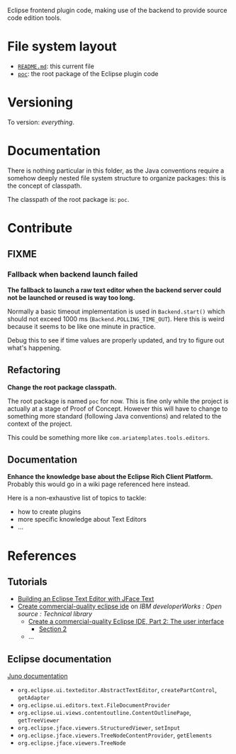 Eclipse frontend plugin code, making use of the backend to provide source code edition tools.

# File system layout

* [`README.md`](./README.md): this current file
* [`poc`](./poc): the root package of the Eclipse plugin code

# Versioning

To version: _everything_.

# Documentation

There is nothing particular in this folder, as the Java conventions require a somehow deeply nested file system structure to organize packages: this is the concept of classpath.

The classpath of the root package is: `poc`.

# Contribute

## FIXME

### Fallback when backend launch failed

__The fallback to launch a raw text editor when the backend server could not be launched or reused is way too long.__

Normally a basic timeout implementation is used in `Backend.start()` which should not exceed 1000 ms (`Backend.POLLING_TIME_OUT`). Here this is weird because it seems to be like one minute in practice.

Debug this to see if time values are properly updated, and try to figure out what's happening.

## Refactoring

__Change the root package classpath.__

The root package is named `poc` for now. This is fine only while the project is actually at a stage of Proof of Concept. However this will have to change to something more standard (following Java conventions) and related to the context of the project.

This could be something more like `com.ariatemplates.tools.editors`.

## Documentation

__Enhance the knowledge base about the Eclipse Rich Client Platform.__ Probably this would go in a wiki page referenced here instead.

Here is a non-exhaustive list of topics to tackle:

* how to create plugins
* more specific knowledge about Text Editors
* ...

# References

## Tutorials

* [Building an Eclipse Text Editor with JFace Text](http://www.realsolve.co.uk/site/tech/jface-text.php)
* [Create commercial-quality eclipse ide](http://www.ibm.com/developerworks/views/opensource/libraryview.jsp?search_by=Create+commercial-quality+eclipse+ide) on _IBM developerWorks : Open source :  Technical library_
	* [Create a commercial-quality Eclipse IDE, Part 2: The user interface](http://www.ibm.com/developerworks/opensource/tutorials/os-ecl-commplgin2/index.html)
		* [Section 2](http://www.ibm.com/developerworks/opensource/tutorials/os-ecl-commplgin2/section2.html)
	* ...

## Eclipse documentation

[Juno documentation](http://help.eclipse.org/juno/index.jsp)

* `org.eclipse.ui.texteditor.AbstractTextEditor`, `createPartControl`, `getAdapter`
* `org.eclipse.ui.editors.text.FileDocumentProvider`
* `org.eclipse.ui.views.contentoutline.ContentOutlinePage`, `getTreeViewer`
* `org.eclipse.jface.viewers.StructuredViewer`, `setInput`
* `org.eclipse.jface.viewers.TreeNodeContentProvider`, `getElements`
* `org.eclipse.jface.viewers.TreeNode`
